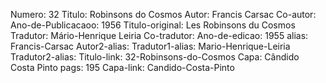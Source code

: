 Numero: 32
Titulo: Robinsons do Cosmos
Autor: Francis Carsac
Co-autor: 
Ano-de-Publicacaoo: 1956
Titulo-original: Les Robinsons du Cosmos
Tradutor: Mário-Henrique Leiria
Co-tradutor: 
Ano-de-edicao: 1955
alias: Francis-Carsac
Autor2-alias: 
Tradutor1-alias: Mario-Henrique-Leiria
Tradutor2-alias: 
Titulo-link: 32-Robinsons-do-Cosmos
Capa: Cândido Costa Pinto
pags: 195
Capa-link: Candido-Costa-Pinto